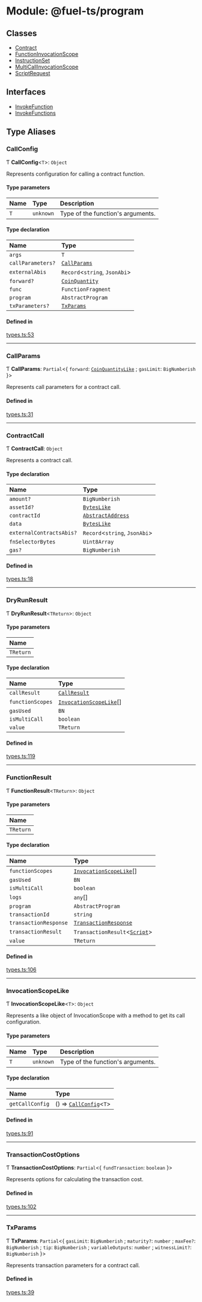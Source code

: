 # Module: @fuel-ts/program

## Classes

- [Contract](/api/Program/Contract.md)
- [FunctionInvocationScope](/api/Program/FunctionInvocationScope.md)
- [InstructionSet](/api/Program/InstructionSet.md)
- [MultiCallInvocationScope](/api/Program/MultiCallInvocationScope.md)
- [ScriptRequest](/api/Program/ScriptRequest.md)

## Interfaces

- [InvokeFunction](/api/Program/InvokeFunction.md)
- [InvokeFunctions](/api/Program/InvokeFunctions.md)

## Type Aliases

### CallConfig

Ƭ **CallConfig**&lt;`T`\>: `Object`

Represents configuration for calling a contract function.

#### Type parameters

| Name | Type | Description |
| :------ | :------ | :------ |
| `T` | `unknown` | Type of the function's arguments. |

#### Type declaration

| Name | Type |
| :------ | :------ |
| `args` | `T` |
| `callParameters?` | [`CallParams`](/api/Program/index.md#callparams) |
| `externalAbis` | `Record`&lt;`string`, `JsonAbi`\> |
| `forward?` | [`CoinQuantity`](/api/Account/index.md#coinquantity) |
| `func` | `FunctionFragment` |
| `program` | `AbstractProgram` |
| `txParameters?` | [`TxParams`](/api/Program/index.md#txparams) |

#### Defined in

[types.ts:53](https://github.com/FuelLabs/fuels-ts/blob/b2e1be607ab99b238da6db64c8e1c10470e15f39/packages/program/src/types.ts#L53)

___

### CallParams

Ƭ **CallParams**: `Partial`&lt;{ `forward`: [`CoinQuantityLike`](/api/Account/index.md#coinquantitylike) ; `gasLimit`: `BigNumberish`  }\>

Represents call parameters for a contract call.

#### Defined in

[types.ts:31](https://github.com/FuelLabs/fuels-ts/blob/b2e1be607ab99b238da6db64c8e1c10470e15f39/packages/program/src/types.ts#L31)

___

### ContractCall

Ƭ **ContractCall**: `Object`

Represents a contract call.

#### Type declaration

| Name | Type |
| :------ | :------ |
| `amount?` | `BigNumberish` |
| `assetId?` | [`BytesLike`](/api/Interfaces/index.md#byteslike) |
| `contractId` | [`AbstractAddress`](/api/Interfaces/AbstractAddress.md) |
| `data` | [`BytesLike`](/api/Interfaces/index.md#byteslike) |
| `externalContractsAbis?` | `Record`&lt;`string`, `JsonAbi`\> |
| `fnSelectorBytes` | `Uint8Array` |
| `gas?` | `BigNumberish` |

#### Defined in

[types.ts:18](https://github.com/FuelLabs/fuels-ts/blob/b2e1be607ab99b238da6db64c8e1c10470e15f39/packages/program/src/types.ts#L18)

___

### DryRunResult

Ƭ **DryRunResult**&lt;`TReturn`\>: `Object`

#### Type parameters

| Name |
| :------ |
| `TReturn` |

#### Type declaration

| Name | Type |
| :------ | :------ |
| `callResult` | [`CallResult`](/api/Account/index.md#callresult) |
| `functionScopes` | [`InvocationScopeLike`](/api/Program/index.md#invocationscopelike)[] |
| `gasUsed` | `BN` |
| `isMultiCall` | `boolean` |
| `value` | `TReturn` |

#### Defined in

[types.ts:119](https://github.com/FuelLabs/fuels-ts/blob/b2e1be607ab99b238da6db64c8e1c10470e15f39/packages/program/src/types.ts#L119)

___

### FunctionResult

Ƭ **FunctionResult**&lt;`TReturn`\>: `Object`

#### Type parameters

| Name |
| :------ |
| `TReturn` |

#### Type declaration

| Name | Type |
| :------ | :------ |
| `functionScopes` | [`InvocationScopeLike`](/api/Program/index.md#invocationscopelike)[] |
| `gasUsed` | `BN` |
| `isMultiCall` | `boolean` |
| `logs` | `any`[] |
| `program` | `AbstractProgram` |
| `transactionId` | `string` |
| `transactionResponse` | [`TransactionResponse`](/api/Account/TransactionResponse.md) |
| `transactionResult` | `TransactionResult`&lt;[`Script`](/api/Account/TransactionType.md#script)\> |
| `value` | `TReturn` |

#### Defined in

[types.ts:106](https://github.com/FuelLabs/fuels-ts/blob/b2e1be607ab99b238da6db64c8e1c10470e15f39/packages/program/src/types.ts#L106)

___

### InvocationScopeLike

Ƭ **InvocationScopeLike**&lt;`T`\>: `Object`

Represents a like object of InvocationScope with a method to get its call configuration.

#### Type parameters

| Name | Type | Description |
| :------ | :------ | :------ |
| `T` | `unknown` | Type of the function's arguments. |

#### Type declaration

| Name | Type |
| :------ | :------ |
| `getCallConfig` | () => [`CallConfig`](/api/Program/index.md#callconfig)&lt;`T`\> |

#### Defined in

[types.ts:91](https://github.com/FuelLabs/fuels-ts/blob/b2e1be607ab99b238da6db64c8e1c10470e15f39/packages/program/src/types.ts#L91)

___

### TransactionCostOptions

Ƭ **TransactionCostOptions**: `Partial`&lt;{ `fundTransaction`: `boolean`  }\>

Represents options for calculating the transaction cost.

#### Defined in

[types.ts:102](https://github.com/FuelLabs/fuels-ts/blob/b2e1be607ab99b238da6db64c8e1c10470e15f39/packages/program/src/types.ts#L102)

___

### TxParams

Ƭ **TxParams**: `Partial`&lt;{ `gasLimit`: `BigNumberish` ; `maturity?`: `number` ; `maxFee?`: `BigNumberish` ; `tip`: `BigNumberish` ; `variableOutputs`: `number` ; `witnessLimit?`: `BigNumberish`  }\>

Represents transaction parameters for a contract call.

#### Defined in

[types.ts:39](https://github.com/FuelLabs/fuels-ts/blob/b2e1be607ab99b238da6db64c8e1c10470e15f39/packages/program/src/types.ts#L39)
